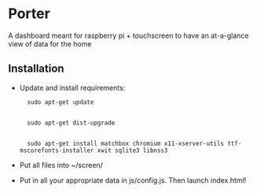 Porter
=========

A dashboard meant for raspberry pi + touchscreen to have an at-a-glance view of data for the home

Installation
---------

* Update and install requirements:


		sudo apt-get update


		sudo apt-get dist-upgrade


		sudo apt-get install matchbox chromium x11-xserver-utils ttf-mscorefonts-installer xwit sqlite3 libnss3


* Put all files into ~/screen/

* Put in all your appropriate data in js/config.js. Then launch index.html!
